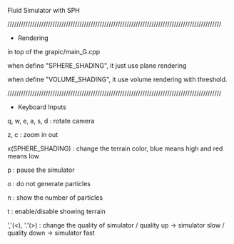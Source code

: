 Fluid Simulator with SPH

///////////////////////////////////////////////////////////////////////////////////////////////

- Rendering

in top of the grapic/main_G.cpp

when define "SPHERE_SHADING", it just use plane rendering

when define "VOLUME_SHADING", it use volume rendering with threshold.

///////////////////////////////////////////////////////////////////////////////////////////////

- Keyboard Inputs

q, w, e, a, s, d		:	rotate camera

z, c			:	zoom in out

x(SPHERE_SHADING)	:	change the terrain color, blue means high and red means low

p			:	pause the simulator

o			:	do not generate particles

n			:	show the number of particles

t			:	enable/disable showing terrain

','(<), '.'(>)		:	change the quality of simulator /  quality up -> simulator slow / quality down -> simulator fast 
